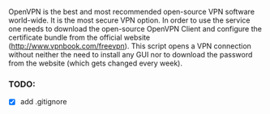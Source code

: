 OpenVPN is the best and most recommended open-source VPN software world-wide. It is the most secure VPN option. In order to use the service one needs to download the open-source OpenVPN Client and configure the certificate bundle from the official website (http://www.vpnbook.com/freevpn). This script opens a VPN connection without neither the need to install any GUI nor to download the password from the website (which gets changed every week).

### TODO:

- [x] add .gitignore